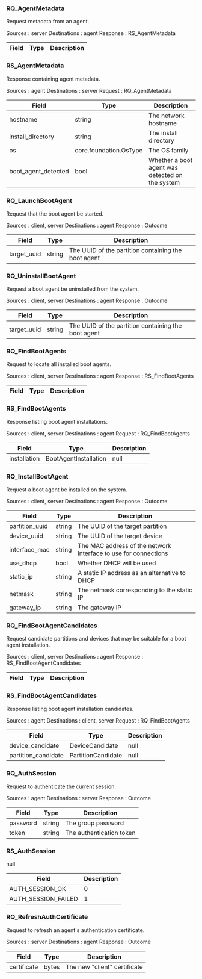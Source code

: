 
### RQ_AgentMetadata
Request metadata from an agent.

Sources      : server
Destinations : agent
Response     : RS_AgentMetadata

| Field | Type | Description |
|-------|------|-------------|

### RS_AgentMetadata
Response containing agent metadata.

Sources      : agent
Destinations : server
Request      : RQ_AgentMetadata

| Field | Type | Description |
|-------|------|-------------|
| hostname | string | The network hostname |
| install_directory | string | The install directory |
| os | core.foundation.OsType | The OS family |
| boot_agent_detected | bool | Whether a boot agent was detected on the system |

### RQ_LaunchBootAgent
Request that the boot agent be started.

Sources      : client, server
Destinations : agent
Response     : Outcome

| Field | Type | Description |
|-------|------|-------------|
| target_uuid | string | The UUID of the partition containing the boot agent |

### RQ_UninstallBootAgent
Request a boot agent be uninstalled from the system.

Sources      : client, server
Destinations : agent
Response     : Outcome

| Field | Type | Description |
|-------|------|-------------|
| target_uuid | string | The UUID of the partition containing the boot agent |

### RQ_FindBootAgents
Request to locate all installed boot agents.

Sources      : client, server
Destinations : agent
Response     : RS_FindBootAgents

| Field | Type | Description |
|-------|------|-------------|

### RS_FindBootAgents
Response listing boot agent installations.

Sources      : client, server
Destinations : agent
Request      : RQ_FindBootAgents

| Field | Type | Description |
|-------|------|-------------|
| installation | BootAgentInstallation | null |

### RQ_InstallBootAgent
Request a boot agent be installed on the system.

Sources      : client, server
Destinations : agent
Response     : Outcome

| Field | Type | Description |
|-------|------|-------------|
| partition_uuid | string | The UUID of the target partition |
| device_uuid | string | The UUID of the target device |
| interface_mac | string | The MAC address of the network interface to use for connections |
| use_dhcp | bool | Whether DHCP will be used |
| static_ip | string | A static IP address as an alternative to DHCP |
| netmask | string | The netmask corresponding to the static IP |
| gateway_ip | string | The gateway IP |

### RQ_FindBootAgentCandidates
Request candidate partitions and devices that may be suitable for a boot
agent installation.

Sources      : client, server
Destinations : agent
Response     : RS_FindBootAgentCandidates

| Field | Type | Description |
|-------|------|-------------|

### RS_FindBootAgentCandidates
Response listing boot agent installation candidates.

Sources      : agent
Destinations : client, server
Request      : RQ_FindBootAgents

| Field | Type | Description |
|-------|------|-------------|
| device_candidate | DeviceCandidate | null |
| partition_candidate | PartitionCandidate | null |

### RQ_AuthSession
Request to authenticate the current session.

Sources      : agent
Destinations : server
Response     : Outcome

| Field | Type | Description |
|-------|------|-------------|
| password | string | The group password |
| token | string | The authentication token |

### RS_AuthSession
null

| Field | Description |
|-------|-------------|
| AUTH_SESSION_OK | 0 |
| AUTH_SESSION_FAILED | 1 |

### RQ_RefreshAuthCertificate
Request to refresh an agent's authentication certificate.

Sources      : server
Destinations : agent
Response     : Outcome

| Field | Type | Description |
|-------|------|-------------|
| certificate | bytes | The new "client" certificate |
